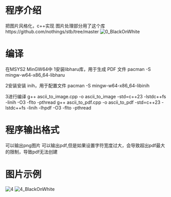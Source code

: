 # 程序介绍
把图片风格化，c++实现
图片处理部分用了这个库https://github.com/nothings/stb/tree/master
![0_BlackOnWhite](https://github.com/user-attachments/assets/bf5bad5b-80c9-4170-9b1a-b67a133ff7a0)


# 编译
在MSYS2 MinGW64中
1安装libharu库，用于生成 PDF 文件
pacman -S mingw-w64-x86_64-libharu

2安装安装 inih，用于配置文件
pacman -S mingw-w64-x86_64-libinih

3进行编译
g++ ascii_to_image.cpp -o ascii_to_image -std=c++23 -lstdc++fs -linih -O3 -flto -pthread
g++ ascii_to_pdf.cpp -o ascii_to_pdf -std=c++23 -lstdc++fs -linih -lhpdf -O3 -flto -pthread

# 程序输出格式
可以输出png图片
可以输出pdf,但是如果设置字符宽度过大，会导致超出pdf最大的限制，导致pdf无法创建

# 图片示例
![4](https://github.com/user-attachments/assets/72ce2168-044b-41ff-9d16-304f636d8115)
![4_BlackOnWhite](https://github.com/user-attachments/assets/17ac514f-c82b-4ad1-beb1-5325d8ee940b)



